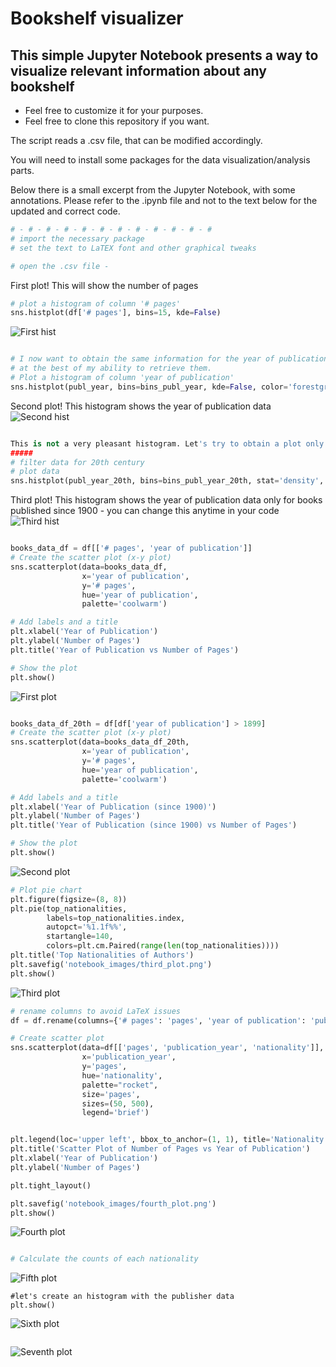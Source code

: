 # Bookshelf visualizer
## This simple Jupyter Notebook presents a way to visualize relevant information about any bookshelf
- Feel free to customize it for your purposes. 
- Feel free to clone this repository if you want.

The script reads a .csv file, that can be modified accordingly.

You will need to install some packages for the data visualization/analysis parts.

Below there is a small excerpt from the Jupyter Notebook, with some annotations. Please refer to the .ipynb file and not to the text below for the updated and correct code.

```python
# - # - # - # - # - # - # - # - # - # - # - #
# import the necessary package
# set the text to LaTEX font and other graphical tweaks

# open the .csv file - 
```
First plot! This will show the number of pages
```python
# plot a histogram of column '# pages'
sns.histplot(df['# pages'], bins=15, kde=False)
```
![First hist](notebook_images/first_hist.png)
```python

# I now want to obtain the same information for the year of publication of these books,
# at the best of my ability to retrieve them.
# Plot a histogram of column 'year of publication'
sns.histplot(publ_year, bins=bins_publ_year, kde=False, color='forestgreen')
```
Second plot! This histogram shows the year of publication data
![Second hist](notebook_images/second_hist.png)
```python

This is not a very pleasant histogram. Let's try to obtain a plot only with the books published starting from 1900.
#####
# filter data for 20th century
# plot data
sns.histplot(publ_year_20th, bins=bins_publ_year_20th, stat='density', kde=False, color='forestgreen')
```
Third plot! This histogram shows the year of publication data only for books published since 1900 - you can change this anytime in your code
![Third hist](notebook_images/third_hist.png)
```python

books_data_df = df[['# pages', 'year of publication']]
# Create the scatter plot (x-y plot)
sns.scatterplot(data=books_data_df, 
                x='year of publication', 
                y='# pages', 
                hue='year of publication', 
                palette='coolwarm')

# Add labels and a title
plt.xlabel('Year of Publication')
plt.ylabel('Number of Pages')
plt.title('Year of Publication vs Number of Pages')

# Show the plot
plt.show()

```
![First plot](notebook_images/first_plot.png)
```python

books_data_df_20th = df[df['year of publication'] > 1899]
# Create the scatter plot (x-y plot)
sns.scatterplot(data=books_data_df_20th, 
                x='year of publication', 
                y='# pages', 
                hue='year of publication', 
                palette='coolwarm')

# Add labels and a title
plt.xlabel('Year of Publication (since 1900)')
plt.ylabel('Number of Pages')
plt.title('Year of Publication (since 1900) vs Number of Pages')

# Show the plot
plt.show()

```
![Second plot](notebook_images/second_plot.png)
```python
# Plot pie chart
plt.figure(figsize=(8, 8))
plt.pie(top_nationalities, 
        labels=top_nationalities.index, 
        autopct='%1.1f%%', 
        startangle=140, 
        colors=plt.cm.Paired(range(len(top_nationalities))))
plt.title('Top Nationalities of Authors')
plt.savefig('notebook_images/third_plot.png')
plt.show()
```
![Third plot](notebook_images/third_plot.png)
```python
# rename columns to avoid LaTeX issues
df = df.rename(columns={'# pages': 'pages', 'year of publication': 'publication_year'})

# Create scatter plot
sns.scatterplot(data=df[['pages', 'publication_year', 'nationality']], 
                x='publication_year', 
                y='pages', 
                hue='nationality', 
                palette="rocket", 
                size='pages', 
                sizes=(50, 500), 
                legend='brief')


plt.legend(loc='upper left', bbox_to_anchor=(1, 1), title='Nationality')
plt.title('Scatter Plot of Number of Pages vs Year of Publication')
plt.xlabel('Year of Publication')
plt.ylabel('Number of Pages')

plt.tight_layout()

plt.savefig('notebook_images/fourth_plot.png')
plt.show()
```
![Fourth plot](notebook_images/fourth_plot.png)
```python

# Calculate the counts of each nationality
```
![Fifth plot](notebook_images/fifth_plot.png)
```
#let's create an histogram with the publisher data 
plt.show()
```
![Sixth plot](notebook_images/stack_bar_publisher.png)
```
```
![Seventh plot](notebook_images/pie_chart_publisher.png)
```
